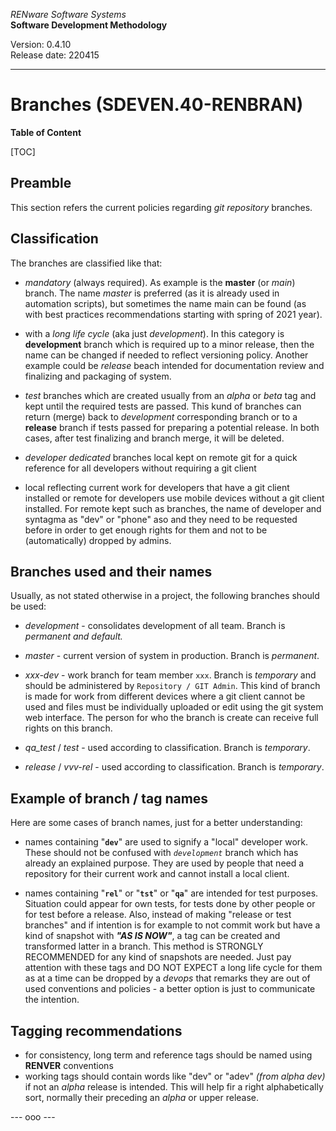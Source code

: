 *RENware Software Systems*    
**Software Development Methodology** 

Version: 0.4.10    
Release date: 220415

***

# Branches (SDEVEN.40-RENBRAN)

**Table of Content**

[TOC]

## Preamble

This section refers the current policies regarding *git repository* branches.

## Classification

The branches are classified like that:

* *mandatory* (always required). As example is the **master** (or *main*) branch. The name *master* is preferred (as it is already used in automation scripts), but sometimes the name main can be found (as with best practices recommendations starting with spring of 2021 year). 

* with a *long life cycle* (aka just *development*). In this category is **development** branch which is required up to a minor release, then the name can be changed if needed to reflect versioning policy. Another example could be *release* beach intended for documentation review and finalizing and packaging of system. 

* *test* branches which are created usually from an *alpha* or *beta* tag and kept until the required tests are passed. This kund of branches can return (merge) back to *development* corresponding branch or to a **release** branch if tests passed for preparing a potential release. In both cases, after test finalizing and branch merge, it will be deleted. 

* *developer dedicated* branches local kept on remote git for a quick reference for all developers without requiring a git client 

* local reflecting current work for developers that have a git client installed or remote for developers use mobile devices without a git client installed. For remote kept such as branches, the name of developer and syntagma as "dev" or "phone" aso and they need to be requested before in order to get enough rights for them and not to be (automatically) dropped by admins. 

## Branches used and their names

Usually, as not stated otherwise in a project, the following branches should be used:

* *development* - consolidates development of all team. Branch is *permanent and default.*

* *master* - current version of system in production. Branch is *permanent*.

* *xxx-dev* - work branch for team member `xxx`. Branch is *temporary* and should be administered by `Repository / GIT Admin`. This kind of branch is made for work from different devices where a git client cannot be used and files must be individually uploaded or edit using the git system web interface. The person for who the branch is create can receive full rights on this branch.

* *qa_test* / *test* - used according to classification. Branch is *temporary*.

* *release* / *vvv-rel* - used according to classification. Branch is *temporary*.

## Example of branch / tag names

Here are some cases of branch names, just for a better understanding:

* names containing "**`dev`**" are used to signify a "local" developer work. These should not be confused with *`development`* branch which has already an explained purpose. They are used by people that need a repository for their current work and cannot install a local client.

* names containing "**`rel`**"  or "**`tst`**" or "**`qa`**" are intended for test purposes. Situation could appear for own tests, for tests done by other people or for test before a release. Also, instead of making "release or test branches" and if intention is for example to not commit work but have a kind of snapshot with ***"AS IS NOW"***, a tag can be created and transformed latter in a branch. This method is STRONGLY RECOMMENDED for any kind of snapshots are needed. Just pay attention with these tags and DO NOT EXPECT a long life cycle for them as at a time can be dropped by a *devops* that remarks they are out of used conventions and policies - a better option is just to communicate the intention.

## Tagging recommendations

* for consistency, long term and reference tags should be named using **RENVER** conventions
* working tags should contain words like "dev" or "adev" *(from alpha dev)* if not an *alpha* release is intended. 
This will help fir a right alphabetically sort, normally their preceding an *alpha* or upper release.

--- ooo ---